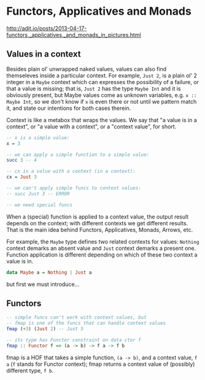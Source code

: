 # Functors, Applicatives and Monads

http://adit.io/posts/2013-04-17-functors,_applicatives,_and_monads_in_pictures.html


## Values in a context

Besides plain ol' unwrapped naked values, values can also find themseleves inside a particular context. For example, `Just 2`, is a plain ol' 2 integer in a `Maybe` context which can expresses the possibility of a failure, or that a value is missing; that is, `Just 2` has the type `Maybe Int` and it is obviously present, but Maybe values come as unknown variables, e.g. `x :: Maybe Int`, so we don't know if `x` is even there or not until we pattern match it, and state our intentions for both cases therein.

Context is like a metabox that wraps the values. We say that "a value is in a context", or "a value with a context", or a "context value", for short.

```hs
-- x is a simple value:
x = 3

-- we can apply a simple function to a simple value:
succ 3 -- 4

-- cx is a value with a context (in a context):
cx = Just 3

-- we can't apply simple funcs to context values:
-- succ Just 3 -- ERROR

-- we need special funcs
```


When a (special) function is applied to a context value, the output result depends on the context; with different contexts we get different results. That is the main idea behind Functors, Applicatives, Monads, Arrows, etc.

For example, the `Maybe` type defines two related contexts for values: `Nothing` context demarks an absent value and `Just` context demarks a present one. Function application is different depending on which of these two context a value is in.

```hs
data Maybe a = Nothing | Just a
```

but first we must introduce...


## Functors

```hs
-- simple funcs can't work with context values, but
-- fmap is one of the funcs that can handle context values
fmap (+3) (Just 2) -- Just 5

-- its type has Functor constraint on data ctor f
fmap :: Functor f => (a -> b) -> f a -> f b
```

fmap is a HOF that takes a simple function, `(a -> b)`, and a context value, `f a` (`f` stands for Functor context); fmap returns a context value of (possibly) different type, `f b`.
